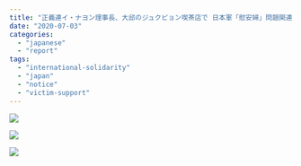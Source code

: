 ```yaml
---
title: "正義連イ・ナヨン理事長、大邱のジュクピョン喫茶店で 日本軍「慰安婦」問題関連の全国地域団体代表らと共にイ・ヨンス人権運動家と会合"
date: "2020-07-03"
categories: 
  - "japanese"
  - "report"
tags: 
  - "international-solidarity"
  - "japan"
  - "notice"
  - "victim-support"
---
```


![](http://womenandwar.net/kr/wp-content/uploads/2020/07/PHOTO-1024x576.jpg)

![](http://womenandwar.net/kr/wp-content/uploads/2020/07/0703-報道資料_李容洙さんと諸団体代表.pdf_page_1-724x1024.jpg)

![](http://womenandwar.net/kr/wp-content/uploads/2020/07/0703-報道資料_李容洙さんと諸団体代表.pdf_page_2-1-724x1024.jpg)
